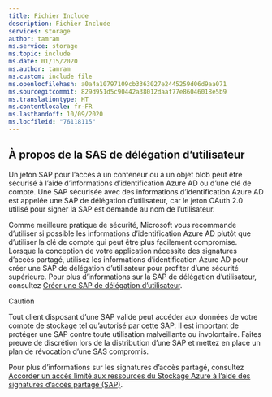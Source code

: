 ```yaml
---
title: Fichier Include
description: Fichier Include
services: storage
author: tamram
ms.service: storage
ms.topic: include
ms.date: 01/15/2020
ms.author: tamram
ms.custom: include file
ms.openlocfilehash: a0a4a10797109cb3363027e2445259d06d9aa071
ms.sourcegitcommit: 829d951d5c90442a38012daaf77e86046018e5b9
ms.translationtype: HT
ms.contentlocale: fr-FR
ms.lasthandoff: 10/09/2020
ms.locfileid: "76118115"
---
```

## <a name="about-the-user-delegation-sas"></a>À propos de la SAS de délégation d’utilisateur

Un jeton SAP pour l’accès à un conteneur ou à un objet blob peut être sécurisé à l’aide d’informations d’identification Azure AD ou d’une clé de compte. Une SAP sécurisée avec des informations d’identification Azure AD est appelée une SAP de délégation d’utilisateur, car le jeton OAuth 2.0 utilisé pour signer la SAP est demandé au nom de l’utilisateur.

Comme meilleure pratique de sécurité, Microsoft vous recommande d’utiliser si possible les informations d’identification Azure AD plutôt que d’utiliser la clé de compte qui peut être plus facilement compromise. Lorsque la conception de votre application nécessite des signatures d’accès partagé, utilisez les informations d’identification Azure AD pour créer une SAP de délégation d’utilisateur pour profiter d’une sécurité supérieure. Pour plus d’informations sur la SAP de délégation d’utilisateur, consultez [Créer une SAP de délégation d’utilisateur](/rest/api/storageservices/create-user-delegation-sas).

> [!CAUTION]
> Tout client disposant d’une SAP valide peut accéder aux données de votre compte de stockage tel qu’autorisé par cette SAP. Il est important de protéger une SAP contre toute utilisation malveillante ou involontaire. Faites preuve de discrétion lors de la distribution d’une SAP et mettez en place un plan de révocation d’une SAS compromis.

Pour plus d’informations sur les signatures d’accès partagé, consultez [Accorder un accès limité aux ressources du Stockage Azure à l’aide des signatures d’accès partagé (SAP)](../articles/storage/common/storage-sas-overview.md).
